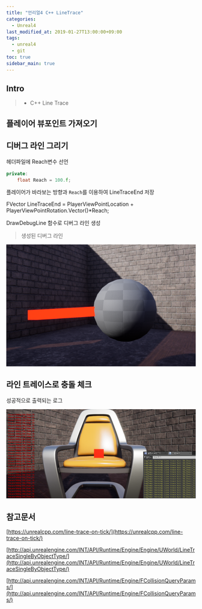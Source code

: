 ```yaml
---
title: "언리얼4 C++ LineTrace"
categories: 
  - Unreal4
last_modified_at: 2019-01-27T13:00:00+09:00
tags: 
  - unreal4 
  - git
toc: true
sidebar_main: true
---
```


## Intro

> - C++ Line Trace


## 플레이어 뷰포인트 가져오기

<script src="https://gist.github.com/lesslate/0cdf01eb984ca3eaa4274ed872228a92.js"></script>


## 디버그 라인 그리기

헤더파일에 Reach변수 선언

```cpp
private:
	float Reach = 100.f;
```

플레이어가 바라보는 방향과 `Reach`를 이용하여 LineTraceEnd 저장

FVector LineTraceEnd = PlayerViewPointLocation + PlayerViewPointRotation.Vector()*Reach;


DrawDebugLine 함수로 디버그 라인 생성 

<script src="https://gist.github.com/lesslate/5837e1ae5b667efed571282ea4804333.js"></script>

> 생성된 디버그 라인

![1](https://github.com/lesslate/lesslate.github.io/blob/master/assets/img/Unreal/Linetrace/1.png?raw=true)

## 라인 트레이스로 충돌 체크

<script src="https://gist.github.com/lesslate/ce9a9b717da5d2651458f9122c8a335e.js"></script>


성공적으로 출력되는 로그

![2](https://github.com/lesslate/lesslate.github.io/blob/master/assets/img/Unreal/Linetrace/2.png?raw=true)



## 참고문서

[https://unrealcpp.com/line-trace-on-tick/](https://unrealcpp.com/line-trace-on-tick/)

[http://api.unrealengine.com/INT/API/Runtime/Engine/Engine/UWorld/LineTraceSingleByObjectType/](http://api.unrealengine.com/INT/API/Runtime/Engine/Engine/UWorld/LineTraceSingleByObjectType/)

[http://api.unrealengine.com/INT/API/Runtime/Engine/FCollisionQueryParams/](http://api.unrealengine.com/INT/API/Runtime/Engine/FCollisionQueryParams/)
